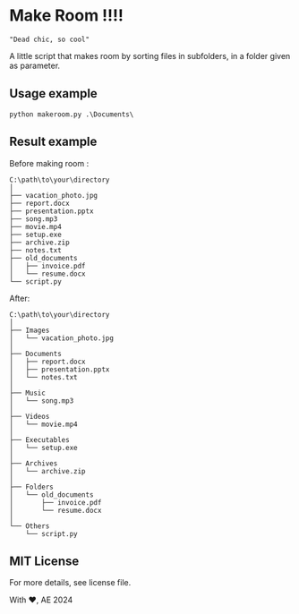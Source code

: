 # Make Room !!!!

``` "Dead chic, so cool" ```

A little script that makes room by sorting files in subfolders, in a folder given as parameter.

## Usage example 

    python makeroom.py .\Documents\

## Result example 

Before making room :

```
C:\path\to\your\directory
│
├── vacation_photo.jpg
├── report.docx
├── presentation.pptx
├── song.mp3
├── movie.mp4
├── setup.exe
├── archive.zip
├── notes.txt
├── old_documents
│   ├── invoice.pdf
│   └── resume.docx
└── script.py
```

After: 

```
C:\path\to\your\directory
│
├── Images
│   └── vacation_photo.jpg
│
├── Documents
│   ├── report.docx
│   ├── presentation.pptx
│   └── notes.txt
│
├── Music
│   └── song.mp3
│
├── Videos
│   └── movie.mp4
│
├── Executables
│   └── setup.exe
│
├── Archives
│   └── archive.zip
│
├── Folders
│   └── old_documents
│       ├── invoice.pdf
│       └── resume.docx
│
└── Others
    └── script.py
```

## MIT License

For more details, see license file.


With ❤️, AE 2024